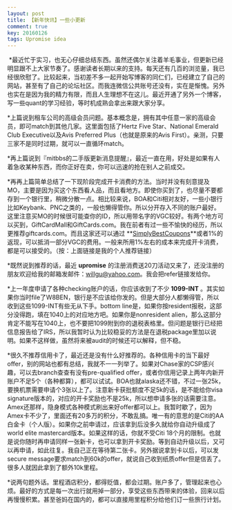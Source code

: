```yaml
---
layout: post
title: 【新年快讯】一些小更新
comment: true
key: 20160126
tags: Upromise idea
---
```


 *最近忙于实习，也无心仔细总结东西。虽然还偶尔关注着羊毛事业，但更新已经明显跟不上大家节奏了。感谢读者长期以来的支持。每天还有几百的浏览量，我已经很欣慰了。比较起来，当初差不多一起开始写博客的同仁们，已经建立了自己的网站，甚至有了自己的论坛社区。而我连微信公共账号还没有，实在是惭愧。另外也实在是因为我的精力有限，而且人生理想不在这儿。最近开通了另外一个博客，写一些quant的学习经验，等时机成熟会拿出来跟大家分享。
 

*上篇说到租车公司的高级会员问题。基本概念是，拥有其中任意一家的高级会员，即可match到其他几家。这里面包括了Hertz Five Star、National Emerald Club Executive以及Avis Preferred Plus（也就是原来的Avis First）。亲测，只要三家不是同时过期，就可以一直循环match。
 

*再上篇说到『mitbbs的二手版更新消息提醒』，最近一直在用，好处是如果有人着急收某种东西，而你正好在卖，你可以迅速的抢在别人之前成交。
 

*再再上篇简单总结了一下现阶段完成开卡消费的方法。当时并没有刻意提及MO，主要是因为买这个东西看人品，而且看地方。即使你买到了，也尽量不要都存到一个银行里，稍微分散一点。相比较来说，BOA和Citi相对友好，一些小银行比如Keybank、PNC之类的，一般也懒得管你。所以分开存入不同的账户最好。这里注意买MO的时候很可能查你的ID，所以用带名字的VGC较好。有两个地方可以买到，GiftCardMall和GiftCards.com。我在前者有过一些不愉快的经历，所以更推荐giftcards.com。而且这家还可以通过
**[SimplyBestCoupons](https://www.simplybestcoupons.com/?refid=49191)**或者1%的返现，可以抵消一部分VGC的费用。一般来所用1%左右的成本来完成开卡消费，都是可以接受的。（按：上面链接是我的个人推荐链接）
 

*既然说到推荐的话，最近
**upromise**
的注册消费送20刀活动又来了，还没注册的朋友欢迎给我的邮箱发邮件：willgu@yahoo.com。我会把refer链接发给你。
 

*上一年度申请了各种checking账户的话，你应该收到了不少
**1099-INT**
。其实如果你当时file了W8BEN，银行是不应该给你发的。但是大部分人都懒得管，所以收到这些1099-INT有些无从下手。bottom line是，如果你按resident报税，这部分没得跑，填在1040上的对应地方吧。如果你是nonresident alien，那么这部分肯定不能写在1040上，也不要把1099附到你的退税表格里。但问题是银行已经把信息报告给了IRS，所以我暂时认为比较稳妥的方法是在退税package里加以说明。如果不这样做，虽然将来被audit的时候还可以解释，但不稳。
 

*很久不推荐信用卡了，最近还是没有什么好推荐的。各种信用卡的当下最好offer，别的网站也都有总结，我就不一一列举了。如果对Chase家的CSP感兴趣，可以去branch查查有没有pre-qualified offer，或者你信用记录上两年内新开账户不足5个（各种都算），都可以试试。BOA也就alaska还不错，不过一张25k，要换机票需要申请个3张以上了。注意新卡获批额度不足5k的话，是不能给你visa signature版本的，对应的开卡奖励也不是25k，所以想申请多张的话需要注意。Amex还那样，隐身模式各种模式刷出来好offer都可以上。我暂时歇了，因为Amex卡不少了，里面还有20多万的积分，不敢乱搞。唯一有的意思的是Citi的AA白金卡（个人版）。如果你之前申请过，应该拿到后没多久就给你自动升级成了world elite mastercard版本。如果这样的话，你就不受Citi 18个月的限制。也就是说你随时再申请同样一张新卡，也可以拿到开卡奖励。等到自动升级以后，又可以再申请，如此往复。我自己正在等待第二张卡。另外据说拿到卡以后，可以发secure message要求match到60k的offer，就说自己收到纸质offer但是信丢了。很多人就因此拿到了额外10k里程。
 

*说两句题外话。里程酒店积分，都得贬值，都会过期。账户多了，管理起来也心烦。最好的方式是每一次出行就用掉一部分，享受这些东西带来的体验，回来以后再慢慢积累。甚至爸妈在国内的，都可以直接用里程积分给他们订一些旅行计划。
